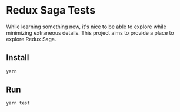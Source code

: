 # Redux Saga Tests

While learning something new, it's nice to be able to explore while minimizing
extraneous details.  This project aims to provide a place to explore Redux Saga.

## Install

```sh
yarn
```

## Run

```sh
yarn test
```
